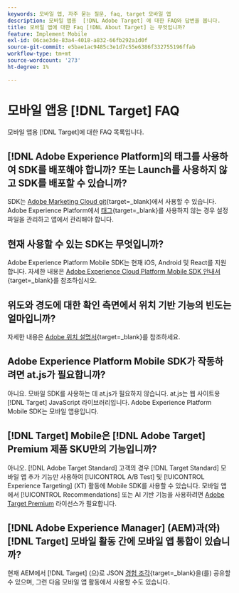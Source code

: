 ```yaml
---
keywords: 모바일 앱, 자주 묻는 질문, faq, target 모바일 앱
description: 모바일 앱용  [!DNL Adobe Target] 에 대한 FAQ와 답변을 봅니다.
title: 모바일 앱에 대한 Faq [!DNL About Target] 는 무엇입니까?
feature: Implement Mobile
exl-id: 06cae3de-83a4-4018-a832-66fb292a1d0f
source-git-commit: e5bae1ac9485c3e1d7c55e6386f332755196ffab
workflow-type: tm+mt
source-wordcount: '273'
ht-degree: 1%

---
```


# 모바일 앱용 [!DNL Target] FAQ

모바일 앱용 [!DNL Target]에 대한 FAQ 목록입니다.

## [!DNL Adobe Experience Platform]의 태그를 사용하여 SDK를 배포해야 합니까? 또는 Launch를 사용하지 않고 SDK를 배포할 수 있습니까?

SDK는 [Adobe Marketing Cloud git](https://github.com/Adobe-Marketing-Cloud/acp-sdks/){target=_blank}에서 사용할 수 있습니다. Adobe Experience Platform에서 [태그](https://experienceleague.adobe.com/docs/experience-platform/tags/home.html?lang=ko-KR){target=_blank}를 사용하지 않는 경우 설정 파일을 관리하고 앱에서 관리해야 합니다.

## 현재 사용할 수 있는 SDK는 무엇입니까?

Adobe Experience Platform Mobile SDK는 현재 iOS, Android 및 React를 지원합니다. 자세한 내용은 [Adobe Experience Cloud Platform Mobile SDK 안내서](https://experienceleague.adobe.com/docs/mobile.html?lang=ko){target=_blank}를 참조하십시오.

## 위도와 경도에 대한 확인 측면에서 위치 기반 기능의 빈도는 얼마입니까?

자세한 내용은 [Adobe 위치 설명서](https://experienceleague.adobe.com/docs/places/using/home.html?lang=ko){target=_blank}를 참조하세요.

## Adobe Experience Platform Mobile SDK가 작동하려면 at.js가 필요합니까?

아니요. 모바일 SDK를 사용하는 데 at.js가 필요하지 않습니다. at.js는 웹 사이트용 [!DNL Target] JavaScript 라이브러리입니다. Adobe Experience Platform Mobile SDK는 모바일 앱용입니다.

## [!DNL Target] Mobile은 [!DNL Adobe Target] Premium 제품 SKU만의 기능입니까?

아니오. [!DNL Adobe Target Standard] 고객의 경우 [!DNL Target Standard] 모바일 앱 추가 기능만 사용하여 [!UICONTROL A/B Test] 및 [!UICONTROL Experience Targeting] (XT) 활동에 Mobile SDK를 사용할 수 있습니다. 모바일 앱에서 [!UICONTROL Recommendations] 또는 AI 기반 기능을 사용하려면 [Adobe Target Premium](https://experienceleague.adobe.com/docs/target/using/introduction/intro.html?lang=ko#premium) 라이선스가 필요합니다.

## [!DNL Adobe Experience Manager] (AEM)과(와) [!DNL Target] 모바일 활동 간에 모바일 앱 통합이 있습니까?

현재 AEM에서 [!DNL Target] (으)로 JSON [경험 조각](https://experienceleague.adobe.com/docs/target/using/experiences/offers/aem-experience-fragments.html?lang=ko){target=_blank}을(를) 공유할 수 있으며, 그런 다음 모바일 앱 활동에서 사용할 수도 있습니다.
